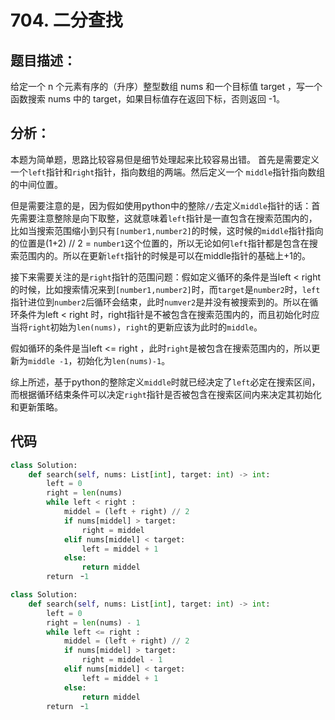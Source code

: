 # 704. 二分查找
## 题目描述：
给定一个 n 个元素有序的（升序）整型数组 nums 和一个目标值 target  ，写一个函数搜索 nums 中的 target，如果目标值存在返回下标，否则返回 -1。
## 分析：
本题为简单题，思路比较容易但是细节处理起来比较容易出错。
首先是需要定义一个`left`指针和`right`指针，指向数组的两端。然后定义一个 `middle`指针指向数组的中间位置。

但是需要注意的是，因为假如使用python中的整除`//`去定义`middle`指针的话：首先需要注意整除是向下取整，这就意味着`left`指针是一直包含在搜索范围内的，比如当搜索范围缩小到只有`[number1,number2]`的时候，这时候的`middle`指针指向的位置是(1+2) // 2 = `number1`这个位置的，所以无论如何`left`指针都是包含在搜索范围内的。所以在更新`left`指针的时候是可以在middle指针的基础上+1的。

接下来需要关注的是`right`指针的范围问题：假如定义循环的条件是当left < right 的时候，比如搜索情况来到`[number1,number2]`时，而`target`是`number2`时，`left`指针进位到`number2`后循环会结束，此时`numver2`是并没有被搜索到的。所以在循环条件为left < right 时，right指针是不被包含在搜索范围内的，而且初始化时应当将`right`初始为`len(nums)`，`right`的更新应该为此时的`middle`。

假如循环的条件是当left <= right ，此时`right`是被包含在搜索范围内的，所以更新为`middle -1`，初始化为`len(nums)-1`。

综上所述，基于python的整除定义`middle`时就已经决定了`left`必定在搜索区间，而根据循环结束条件可以决定`right`指针是否被包含在搜索区间内来决定其初始化和更新策略。
## 代码
```python
class Solution:
    def search(self, nums: List[int], target: int) -> int:
        left = 0
        right = len(nums) 
        while left < right :
            middel = (left + right) // 2
            if nums[middel] > target:
                right = middel
            elif nums[middel] < target:
                left = middel + 1
            else:
                return middel
        return　ｰ1
```
```python
class Solution:
    def search(self, nums: List[int], target: int) -> int:
        left = 0
        right = len(nums) - 1
        while left <= right :
            middel = (left + right) // 2
            if nums[middel] > target:
                right = middel - 1
            elif nums[middel] < target:
                left = middel + 1
            else:
                return middel
        return　ｰ1
```
